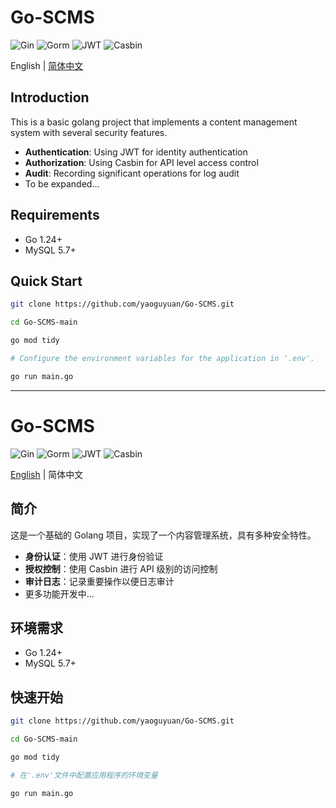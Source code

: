 # Go-SCMS

![Gin](https://img.shields.io/badge/Gin-v1.10.0-blue)
![Gorm](https://img.shields.io/badge/Gorm-v1.25.12-green)
![JWT](https://img.shields.io/badge/JWT-v5.2.2-red)
![Casbin](https://img.shields.io/badge/Casbin-v2.105.0-orange)

English | [简体中文](#简介)

## Introduction

This is a basic golang project that implements a content management system with several security features.

- **Authentication**: Using JWT for identity authentication
- **Authorization**: Using Casbin for API level access control
- **Audit**: Recording significant operations for log audit
- To be expanded...

## Requirements

- Go 1.24+
- MySQL 5.7+

## Quick Start

```bash
git clone https://github.com/yaoguyuan/Go-SCMS.git

cd Go-SCMS-main

go mod tidy

# Configure the environment variables for the application in '.env'.

go run main.go
```

---

# Go-SCMS

![Gin](https://img.shields.io/badge/Gin-v1.10.0-blue)
![Gorm](https://img.shields.io/badge/Gorm-v1.25.12-green)
![JWT](https://img.shields.io/badge/JWT-v5.2.2-red)
![Casbin](https://img.shields.io/badge/Casbin-v2.105.0-orange)

[English](#introduction) | 简体中文

## 简介

这是一个基础的 Golang 项目，实现了一个内容管理系统，具有多种安全特性。

- **身份认证**：使用 JWT 进行身份验证
- **授权控制**：使用 Casbin 进行 API 级别的访问控制
- **审计日志**：记录重要操作以便日志审计
- 更多功能开发中...

## 环境需求

- Go 1.24+
- MySQL 5.7+

## 快速开始

```bash
git clone https://github.com/yaoguyuan/Go-SCMS.git

cd Go-SCMS-main

go mod tidy

# 在'.env'文件中配置应用程序的环境变量

go run main.go
```
